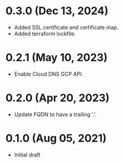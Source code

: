 # 0.3.0 (Dec 13, 2024)
* Added SSL certificate and certificate map.
* Added terraform lockfile.

# 0.2.1 (May 10, 2023)
* Enable Cloud DNS GCP API.

# 0.2.0 (Apr 20, 2023)
* Update FQDN to have a trailing '.'.

# 0.1.0 (Aug 05, 2021)
* Initial draft
